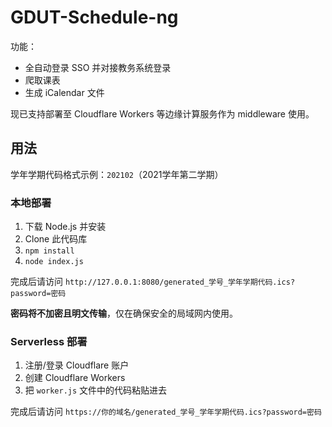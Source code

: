 # GDUT-Schedule-ng

功能：

- 全自动登录 SSO 并对接教务系统登录
- 爬取课表
- 生成 iCalendar 文件

现已支持部署至 Cloudflare Workers 等边缘计算服务作为 middleware 使用。

## 用法

学年学期代码格式示例：`202102`（2021学年第二学期）

### 本地部署

1. 下载 Node.js 并安装
2. Clone 此代码库
3. `npm install`
4. `node index.js`

完成后请访问 `http://127.0.0.1:8080/generated_学号_学年学期代码.ics?password=密码`

**密码将不加密且明文传输**，仅在确保安全的局域网内使用。

### Serverless 部署

1. 注册/登录 Cloudflare 账户
2. 创建 Cloudflare Workers
3. 把 `worker.js` 文件中的代码粘贴进去

完成后请访问 `https://你的域名/generated_学号_学年学期代码.ics?password=密码`
